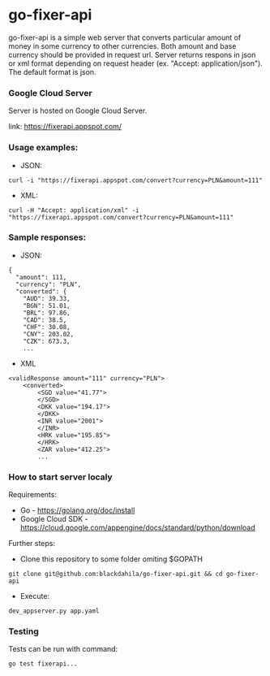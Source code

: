# go-fixer-api

go-fixer-api is a simple web server that converts particular amount of money in some currency to other currencies. Both amount and base currency should be provided in request url.
Server returns respons in json or xml format depending on request header (ex. "Accept: application/json"). The default format is json.

### Google Cloud Server
Server is hosted on Google Cloud Server.

link: https://fixerapi.appspot.com/

### Usage examples:
* JSON:
``` 
curl -i "https://fixerapi.appspot.com/convert?currency=PLN&amount=111"
```
* XML:
``` 
curl -H "Accept: application/xml" -i "https://fixerapi.appspot.com/convert?currency=PLN&amount=111"
```
### Sample responses:
* JSON:
```
{
  "amount": 111,
  "currency": "PLN",
  "converted": {
    "AUD": 39.33,
    "BGN": 51.01,
    "BRL": 97.86,
    "CAD": 38.5,
    "CHF": 30.08,
    "CNY": 203.02,
    "CZK": 673.3,
    ...
```

* XML
```
<validResponse amount="111" currency="PLN">
    <converted>
        <SGD value="41.77">
        </SGD>
        <DKK value="194.17">
        </DKK>
        <INR value="2001">
        </INR>
        <HRK value="195.85">
        </HRK>
        <ZAR value="412.25">
        ...
```
### How to start server localy
Requirements:

* Go - https://golang.org/doc/install
* Google Cloud SDK - https://cloud.google.com/appengine/docs/standard/python/download

Further steps:
* Clone this repository to some folder omiting $GOPATH
```
git clone git@github.com:blackdahila/go-fixer-api.git && cd go-fixer-api
```
* Execute:
```
dev_appserver.py app.yaml
```





### Testing
Tests can be run with command:
``` 
go test fixerapi...
```





